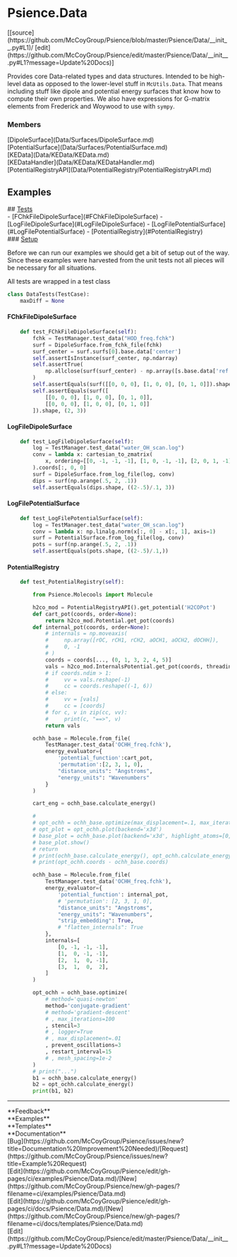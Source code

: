 # <a id="Psience.Data">Psience.Data</a> 
<div class="docs-source-link" markdown="1">
[[source](https://github.com/McCoyGroup/Psience/blob/master/Psience/Data/__init__.py#L1)/
[edit](https://github.com/McCoyGroup/Psience/edit/master/Psience/Data/__init__.py#L1?message=Update%20Docs)]
</div>
    
Provides core Data-related types and data structures.
Intended to be high-level data as opposed to the lower-level stuff in `McUtils.Data`.
That means including stuff like dipole and potential energy surfaces that know how to compute their own properties.
We also have expressions for G-matrix elements from Frederick and Woywood to use with `sympy`.

### Members
<div class="container alert alert-secondary bg-light">
  <div class="row">
   <div class="col" markdown="1">
[DipoleSurface](Data/Surfaces/DipoleSurface.md)   
</div>
   <div class="col" markdown="1">
[PotentialSurface](Data/Surfaces/PotentialSurface.md)   
</div>
   <div class="col" markdown="1">
[KEData](Data/KEData/KEData.md)   
</div>
</div>
  <div class="row">
   <div class="col" markdown="1">
[KEDataHandler](Data/KEData/KEDataHandler.md)   
</div>
   <div class="col" markdown="1">
[PotentialRegistryAPI](Data/PotentialRegistry/PotentialRegistryAPI.md)   
</div>
   <div class="col" markdown="1">
   
</div>
</div>
</div>





## Examples













<div class="collapsible-section">
 <div class="collapsible-section collapsible-section-header" markdown="1">
## <a class="collapse-link" data-toggle="collapse" href="#Tests-3ff54c" markdown="1"> Tests</a> <a class="float-right" data-toggle="collapse" href="#Tests-3ff54c"><i class="fa fa-chevron-down"></i></a>
 </div>
 <div class="collapsible-section collapsible-section-body collapse show" id="Tests-3ff54c" markdown="1">
 - [FChkFileDipoleSurface](#FChkFileDipoleSurface)
- [LogFileDipoleSurface](#LogFileDipoleSurface)
- [LogFilePotentialSurface](#LogFilePotentialSurface)
- [PotentialRegistry](#PotentialRegistry)

<div class="collapsible-section">
 <div class="collapsible-section collapsible-section-header" markdown="1">
### <a class="collapse-link" data-toggle="collapse" href="#Setup-70e7d4" markdown="1"> Setup</a> <a class="float-right" data-toggle="collapse" href="#Setup-70e7d4"><i class="fa fa-chevron-down"></i></a>
 </div>
 <div class="collapsible-section collapsible-section-body collapse show" id="Setup-70e7d4" markdown="1">
 
Before we can run our examples we should get a bit of setup out of the way.
Since these examples were harvested from the unit tests not all pieces
will be necessary for all situations.

All tests are wrapped in a test class
```python
class DataTests(TestCase):
    maxDiff = None
```

 </div>
</div>

#### <a name="FChkFileDipoleSurface">FChkFileDipoleSurface</a>
```python
    def test_FChkFileDipoleSurface(self):
        fchk = TestManager.test_data("HOD_freq.fchk")
        surf = DipoleSurface.from_fchk_file(fchk)
        surf_center = surf.surfs[0].base.data['center']
        self.assertIsInstance(surf_center, np.ndarray)
        self.assertTrue(
            np.allclose(surf(surf_center) - np.array([s.base.data['ref'] for s in surf.surfs]), 0.)
        )
        self.assertEquals(surf([[0, 0, 0], [1, 0, 0], [0, 1, 0]]).shape, (1, 3))
        self.assertEquals(surf([
            [[0, 0, 0], [1, 0, 0], [0, 1, 0]],
            [[0, 0, 0], [1, 0, 0], [0, 1, 0]]
        ]).shape, (2, 3))
```

#### <a name="LogFileDipoleSurface">LogFileDipoleSurface</a>
```python
    def test_LogFileDipoleSurface(self):
        log = TestManager.test_data("water_OH_scan.log")
        conv = lambda x: cartesian_to_zmatrix(
            x, ordering=[[0, -1, -1, -1], [1, 0, -1, -1], [2, 0, 1, -1]]
        ).coords[:, 0, 0]
        surf = DipoleSurface.from_log_file(log, conv)
        dips = surf(np.arange(.5, 2, .1))
        self.assertEquals(dips.shape, ((2-.5)/.1, 3))
```

#### <a name="LogFilePotentialSurface">LogFilePotentialSurface</a>
```python
    def test_LogFilePotentialSurface(self):
        log = TestManager.test_data("water_OH_scan.log")
        conv = lambda x: np.linalg.norm(x[:, 0] - x[:, 1], axis=1)
        surf = PotentialSurface.from_log_file(log, conv)
        pots = surf(np.arange(.5, 2, .1))
        self.assertEquals(pots.shape, ((2-.5)/.1,))
```

#### <a name="PotentialRegistry">PotentialRegistry</a>
```python
    def test_PotentialRegistry(self):

        from Psience.Molecools import Molecule

        h2co_mod = PotentialRegistryAPI().get_potential('H2COPot')
        def cart_pot(coords, order=None):
            return h2co_mod.Potential.get_pot(coords)
        def internal_pot(coords, order=None):
            # internals = np.moveaxis(
            #     np.array([rOC, rCH1, rCH2, aOCH1, aOCH2, dOCHH]),
            #     0, -1
            # )
            coords = coords[..., (0, 1, 3, 2, 4, 5)]
            vals = h2co_mod.InternalsPotential.get_pot(coords, threading_mode='serial')
            # if coords.ndim > 1:
            #     vv = vals.reshape(-1)
            #     cc = coords.reshape((-1, 6))
            # else:
            #     vv = [vals]
            #     cc = [coords]
            # for c, v in zip(cc, vv):
            #     print(c, "==>", v)
            return vals

        ochh_base = Molecule.from_file(
            TestManager.test_data('OCHH_freq.fchk'),
            energy_evaluator={
                'potential_function':cart_pot,
                'permutation':[2, 3, 1, 0],
                "distance_units": "Angstroms",
                "energy_units": "Wavenumbers"
            }
        )

        cart_eng = ochh_base.calculate_energy()

        #
        # opt_ochh = ochh_base.optimize(max_displacement=.1, max_iterations=50)
        # opt_plot = opt_ochh.plot(backend='x3d')
        # base_plot = ochh_base.plot(backend='x3d', highlight_atoms=[0, 1, 2, 3], figure=opt_plot)
        # base_plot.show()
        # return
        # print(ochh_base.calculate_energy(), opt_ochh.calculate_energy())
        # print(opt_ochh.coords - ochh_base.coords)

        ochh_base = Molecule.from_file(
            TestManager.test_data('OCHH_freq.fchk'),
            energy_evaluator={
                'potential_function': internal_pot,
                # 'permutation': [2, 3, 1, 0],
                "distance_units": "Angstroms",
                "energy_units": "Wavenumbers",
                "strip_embedding": True,
                # "flatten_internals": True
            },
            internals=[
                [0, -1, -1, -1],
                [1,  0, -1, -1],
                [2,  1,  0, -1],
                [3,  1,  0,  2],
            ]
        )

        opt_ochh = ochh_base.optimize(
            # method='quasi-newton'
            method='conjugate-gradient'
            # method='gradient-descent'
            # , max_iterations=100
            , stencil=3
            # , logger=True
            # , max_displacement=.01
            , prevent_oscillations=3
            , restart_interval=15
            # , mesh_spacing=1e-2
        )
        # print("...")
        b1 = ochh_base.calculate_energy()
        b2 = opt_ochh.calculate_energy()
        print(b1, b2)
```

 </div>
</div>






---


<div markdown="1" class="text-secondary">
<div class="container">
  <div class="row">
   <div class="col" markdown="1">
**Feedback**   
</div>
   <div class="col" markdown="1">
**Examples**   
</div>
   <div class="col" markdown="1">
**Templates**   
</div>
   <div class="col" markdown="1">
**Documentation**   
</div>
   <div class="col" markdown="1">
   
</div>
   <div class="col" markdown="1">
   
</div>
   <div class="col" markdown="1">
   
</div>
</div>
  <div class="row">
   <div class="col" markdown="1">
[Bug](https://github.com/McCoyGroup/Psience/issues/new?title=Documentation%20Improvement%20Needed)/[Request](https://github.com/McCoyGroup/Psience/issues/new?title=Example%20Request)   
</div>
   <div class="col" markdown="1">
[Edit](https://github.com/McCoyGroup/Psience/edit/gh-pages/ci/examples/Psience/Data.md)/[New](https://github.com/McCoyGroup/Psience/new/gh-pages/?filename=ci/examples/Psience/Data.md)   
</div>
   <div class="col" markdown="1">
[Edit](https://github.com/McCoyGroup/Psience/edit/gh-pages/ci/docs/Psience/Data.md)/[New](https://github.com/McCoyGroup/Psience/new/gh-pages/?filename=ci/docs/templates/Psience/Data.md)   
</div>
   <div class="col" markdown="1">
[Edit](https://github.com/McCoyGroup/Psience/edit/master/Psience/Data/__init__.py#L1?message=Update%20Docs)   
</div>
   <div class="col" markdown="1">
   
</div>
   <div class="col" markdown="1">
   
</div>
   <div class="col" markdown="1">
   
</div>
</div>
</div>
</div>